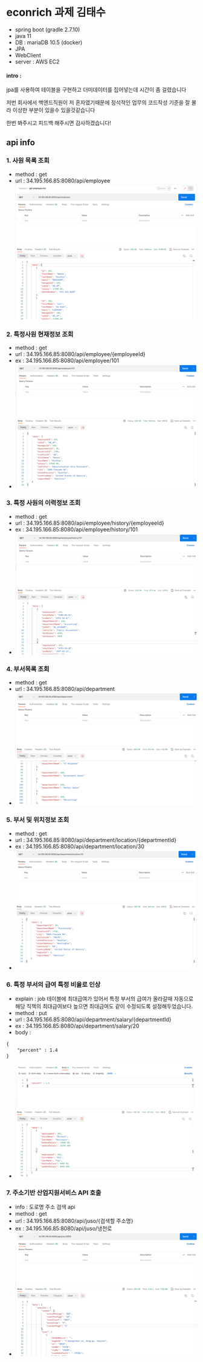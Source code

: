# econrich 과제 김태수 

- spring boot (gradle 2.7.10)
- java 11
- DB : mariaDB 10.5 (docker)
- JPA 
- WebClient
- server : AWS EC2
 

#### intro :
jpa를 사용하여 테이블을 구현하고 더미데이터를 집어넣는데 시간이 좀 걸렸습니다

 저번 회사에서 백앤드직원이 저 혼자였기때문에 정석적인 업무의 코드작성 기준을 잘 몰라 이상한 부분이 있을수 있을것같습니다 

 한번 봐주시고 피드백 해주시면 감사하겠습니다!
 
 

 

## api info

### 1. 사원 목록 조회

- method : get
- url : 34.195.166.85:8080/api/employee
![img.png](img.png)

### 2. 특정사원 현재정보 조회

- method : get
- url : 34.195.166.85:8080/api/employee/{employeeId}
- ex : 34.195.166.85:8080/api/employee/101
- ![img_1.png](img_1.png)

### 3. 특정 사원의 이력정보 조회

- method : get 
- url : 34.195.166.85:8080/api/employee/history/{employeeId}
- ex : 34.195.166.85:8080/api/employee/history/101
- ![img_2.png](img_2.png)


### 4. 부서목록 조회

- method : get
- url : 34.195.166.85:8080/api/department
- ![img_3.png](img_3.png)

### 5. 부서 및 위치정보 조회

- method : get
- url : 34.195.166.85:8080/api/department/location/{departmentId}
- ex : 34.195.166.85:8080/api/department/location/30
- ![img_4.png](img_4.png)

### 6. 특정 부서의 급여 특정 비율로 인상

- explain : job 테이블에 최대급여가 있어서 특정 부서의 급여가 올라갈때 자동으로 해당 직책의 최대급여보다 높으면 최대급여도 같이 수정되도록 설정해두었습니다.
- method : put 
- url : 34.195.166.85:8080/api/department/salary/{departmentId}
- ex : 34.195.166.85:8080/api/department/salary/20
- body : 

```aidl
{
    "percent" : 1.4
}
```

- ![img_5.png](img_5.png)

### 7. 주소기반 산업지원서비스 API 호출

- info : 도로명 주소 검색 api
- method : get
- url : 34.195.166.85:8080/api/juso/{검색할 주소명}
- ex : 34.195.166.85:8080/api/juso/냉천로
- ![img_6.png](img_6.png)